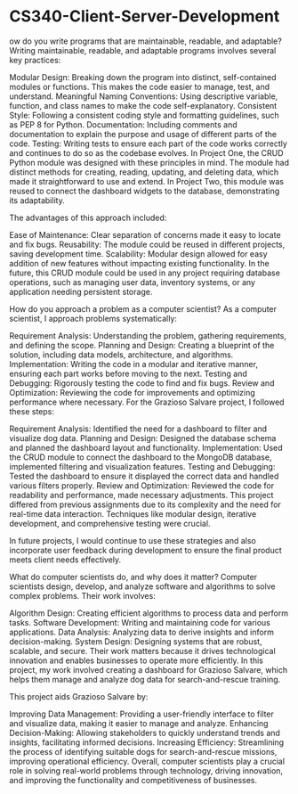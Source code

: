# CS340-Client-Server-Development


ow do you write programs that are maintainable, readable, and adaptable?
Writing maintainable, readable, and adaptable programs involves several key practices:

Modular Design: Breaking down the program into distinct, self-contained modules or functions. This makes the code easier to manage, test, and understand.
Meaningful Naming Conventions: Using descriptive variable, function, and class names to make the code self-explanatory.
Consistent Style: Following a consistent coding style and formatting guidelines, such as PEP 8 for Python.
Documentation: Including comments and documentation to explain the purpose and usage of different parts of the code.
Testing: Writing tests to ensure each part of the code works correctly and continues to do so as the codebase evolves.
In Project One, the CRUD Python module was designed with these principles in mind. The module had distinct methods for creating, reading, updating, and deleting data, which made it straightforward to use and extend. In Project Two, this module was reused to connect the dashboard widgets to the database, demonstrating its adaptability.

The advantages of this approach included:

Ease of Maintenance: Clear separation of concerns made it easy to locate and fix bugs.
Reusability: The module could be reused in different projects, saving development time.
Scalability: Modular design allowed for easy addition of new features without impacting existing functionality.
In the future, this CRUD module could be used in any project requiring database operations, such as managing user data, inventory systems, or any application needing persistent storage.

How do you approach a problem as a computer scientist?
As a computer scientist, I approach problems systematically:

Requirement Analysis: Understanding the problem, gathering requirements, and defining the scope.
Planning and Design: Creating a blueprint of the solution, including data models, architecture, and algorithms.
Implementation: Writing the code in a modular and iterative manner, ensuring each part works before moving to the next.
Testing and Debugging: Rigorously testing the code to find and fix bugs.
Review and Optimization: Reviewing the code for improvements and optimizing performance where necessary.
For the Grazioso Salvare project, I followed these steps:

Requirement Analysis: Identified the need for a dashboard to filter and visualize dog data.
Planning and Design: Designed the database schema and planned the dashboard layout and functionality.
Implementation: Used the CRUD module to connect the dashboard to the MongoDB database, implemented filtering and visualization features.
Testing and Debugging: Tested the dashboard to ensure it displayed the correct data and handled various filters properly.
Review and Optimization: Reviewed the code for readability and performance, made necessary adjustments.
This project differed from previous assignments due to its complexity and the need for real-time data interaction. Techniques like modular design, iterative development, and comprehensive testing were crucial.

In future projects, I would continue to use these strategies and also incorporate user feedback during development to ensure the final product meets client needs effectively.

What do computer scientists do, and why does it matter?
Computer scientists design, develop, and analyze software and algorithms to solve complex problems. Their work involves:

Algorithm Design: Creating efficient algorithms to process data and perform tasks.
Software Development: Writing and maintaining code for various applications.
Data Analysis: Analyzing data to derive insights and inform decision-making.
System Design: Designing systems that are robust, scalable, and secure.
Their work matters because it drives technological innovation and enables businesses to operate more efficiently. In this project, my work involved creating a dashboard for Grazioso Salvare, which helps them manage and analyze dog data for search-and-rescue training.

This project aids Grazioso Salvare by:

Improving Data Management: Providing a user-friendly interface to filter and visualize data, making it easier to manage and analyze.
Enhancing Decision-Making: Allowing stakeholders to quickly understand trends and insights, facilitating informed decisions.
Increasing Efficiency: Streamlining the process of identifying suitable dogs for search-and-rescue missions, improving operational efficiency.
Overall, computer scientists play a crucial role in solving real-world problems through technology, driving innovation, and improving the functionality and competitiveness of businesses.
